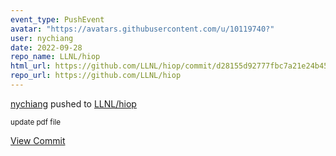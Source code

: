 ```yaml
---
event_type: PushEvent
avatar: "https://avatars.githubusercontent.com/u/10119740?"
user: nychiang
date: 2022-09-28
repo_name: LLNL/hiop
html_url: https://github.com/LLNL/hiop/commit/d28155d92777fbc7a21e24b454761c4ad9df083a
repo_url: https://github.com/LLNL/hiop
---
```


<a href='https://github.com/nychiang' target='_blank'>nychiang</a> pushed to <a href='https://github.com/LLNL/hiop' target='_blank'>LLNL/hiop</a>

<small>update pdf file</small>

<a href='https://github.com/LLNL/hiop/commit/d28155d92777fbc7a21e24b454761c4ad9df083a' target='_blank'>View Commit</a>